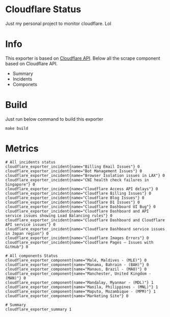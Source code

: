 # Cloudflare Status

Just my personal project to monitor cloudflare. Lol

# Info
This exporter is based on [Cloudflare API](https://www.cloudflarestatus.com/api). Below all the scrape component based on Cloudflare API.

- Summary
- Incidents
- Componets


# Build
Just run below command to build this exporter
```
make build
```

# Metrics
```
# All incidents status
cloudflare_exporter_incident{name="Billing Email Issues"} 0
cloudflare_exporter_incident{name="Bot Management Issues"} 0
cloudflare_exporter_incident{name="Browser Isolation issues in LAX"} 0
cloudflare_exporter_incident{name="CNI health check failures in Singapore"} 0
cloudflare_exporter_incident{name="Cloudflare Access API delays"} 0
cloudflare_exporter_incident{name="Cloudflare Billing Issues"} 0
cloudflare_exporter_incident{name="Cloudflare Blog Issues"} 0
cloudflare_exporter_incident{name="Cloudflare D1 Issues"} 0
cloudflare_exporter_incident{name="Cloudflare Dashboard UI Bug"} 0
cloudflare_exporter_incident{name="Cloudflare Dashboard and API service issues showing Load Balancing rules"} 0
cloudflare_exporter_incident{name="Cloudflare Dashboard and Cloudflare API service issues"} 0
cloudflare_exporter_incident{name="Cloudflare Dashboard service issues in Japan region"} 0
cloudflare_exporter_incident{name="Cloudflare Images Errors"} 0
cloudflare_exporter_incident{name="Cloudflare Pages — Issues with GitHub"} 0

# All components Status
cloudflare_exporter_component{name="Malé, Maldives - (MLE)"} 0
cloudflare_exporter_component{name="Manama, Bahrain - (BAH)"} 0
cloudflare_exporter_component{name="Manaus, Brazil - (MAO)"} 0
cloudflare_exporter_component{name="Manchester, United Kingdom - (MAN)"} 0
cloudflare_exporter_component{name="Mandalay, Myanmar - (MDL)"} 1
cloudflare_exporter_component{name="Manila, Philippines - (MNL)"} 1
cloudflare_exporter_component{name="Maputo, Mozambique - (MPM)"} 1
cloudflare_exporter_component{name="Marketing Site"} 0

# Summary
cloudflare_exporter_summary 1
```

